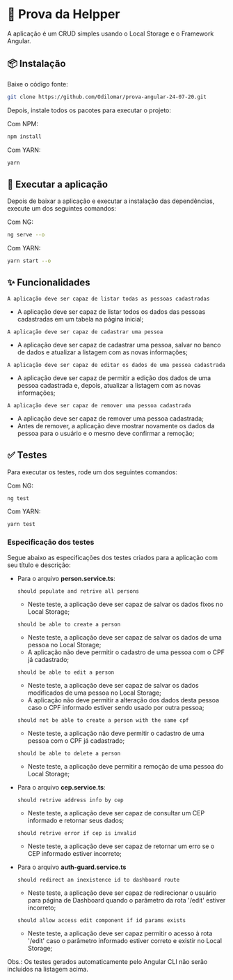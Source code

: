 # :rocket: Prova da Helpper

A aplicação é um CRUD simples usando o Local Storage e o Framework Angular.

## :package: Instalação

Baixe o código fonte:

```bash
git clone https://github.com/Odilomar/prova-angular-24-07-20.git
```

Depois, instale todos os pacotes para executar o projeto:

Com NPM:
```bash
npm install
```

Com YARN:
```bash
yarn
```

## :art: Executar a aplicação

Depois de baixar a aplicação e executar a instalação das dependências, execute um dos seguintes comandos:

Com NG:
```bash
ng serve --o
```

Com YARN:
```bash
yarn start --o
```

## :sparkles: Funcionalidades

``` A aplicação deve ser capaz de listar todas as pessoas cadastradas ```
  * A aplicação deve ser capaz de listar todos os dados das pessoas cadastradas em um tabela na página inicial;
  
``` A aplicação deve ser capaz de cadastrar uma pessoa ```
  * A aplicação deve ser capaz de cadastrar uma pessoa, salvar no banco de dados e atualizar a listagem com as novas informações;

``` A aplicação deve ser capaz de editar os dados de uma pessoa cadastrada ```
  * A aplicação deve ser capaz de permitir a edição dos dados de uma pessoa cadastrada e, depois, atualizar a listagem com as novas informações;

``` A aplicação deve ser capaz de remover uma pessoa cadastrada ```
  * A aplicação deve ser capaz de remover uma pessoa cadastrada;
  * Antes de remover, a aplicação deve mostrar novamente os dados da pessoa para o usuário e o mesmo deve confirmar a remoção;

## :white_check_mark: Testes

Para executar os testes, rode um dos seguintes comandos:

Com NG:
```bash
ng test
```

Com YARN:
```bash
yarn test
```

### Especificação dos testes

Segue abaixo as especificações dos testes criados para a aplicação com seu título e descrição:

* Para o arquivo **person.service.ts**:

  ``` should populate and retrive all persons ```
    * Neste teste, a aplicação deve ser capaz de salvar os dados fixos no Local Storage;

  ``` should be able to create a person ```
    * Neste teste, a aplicação deve ser capaz de salvar os dados de uma pessoa no Local Storage;
    * A aplicação não deve permitir o cadastro de uma pessoa com o CPF já cadastrado;

  ``` should be able to edit a person ```
    * Neste teste, a aplicação deve ser capaz de salvar os dados modificados de uma pessoa no Local Storage;
    * A aplicação não deve permitir a alteração dos dados desta pessoa caso o CPF informado estiver sendo usado por outra pessoa;

  ``` should not be able to create a person with the same cpf ```
    * Neste teste, a aplicação não deve permitir o cadastro de uma pessoa com o CPF já cadastrado;

  ``` should be able to delete a person ```
    * Neste teste, a aplicação deve permitir a remoção de uma pessoa do Local Storage;

* Para o arquivo **cep.service.ts**:
  
  ``` should retrive address info by cep ```
    * Neste teste, a aplicação deve ser capaz de consultar um CEP informado e retornar seus dados;

  ``` should retrive error if cep is invalid ```
    * Neste teste, a aplicação deve ser capaz de retornar um erro se o CEP informado estiver incorreto;

* Para o arquivo **auth-guard.service.ts**

  ``` should redirect an inexistence id to dashboard route ```
    * Neste teste, a aplicação deve ser capaz de redirecionar o usuário para página de Dashboard quando o parâmetro da rota '/edit' estiver incorreto;

  ``` should allow access edit component if id params exists ```
    * Neste teste, a aplicação deve ser capaz permitir o acesso à rota '/edit' caso o parâmetro informado estiver correto e existir no Local Storage;

  
Obs.: Os testes gerados automaticamente pelo Angular CLI não serão incluidos na listagem acima.
